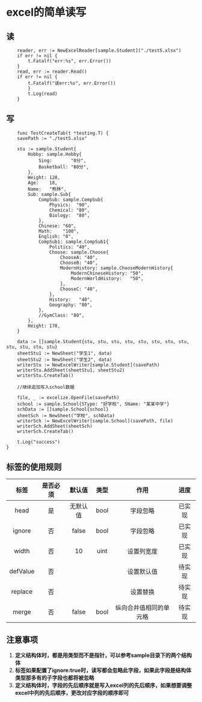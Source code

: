 # excel的简单读写
## 读
```func TestExcelReader_Read(t *testing.T) {
    reader, err := NewExcelReader[sample.Student]("./test5.xlsx")
    if err != nil {
        t.Fatalf("err:%s", err.Error())
    }
    read, err := reader.Read()
    if err != nil {
        t.Fatalf("读err:%s", err.Error())
        }
        t.Log(read)
    }
```

## 写
```
    func TestCreateTab(t *testing.T) {
	savePath := "./test5.xlsx"

	stu := sample.Student{
		Hobby: sample.Hobby{
			Sing:       "0分",
			Basketball: "80分",
		},
		Weight: 120,
		Age:    18,
		Name:   "熊林",
		Sub: sample.Sub{
			CompSub: sample.CompSub{
				Physics:  "90",
				Chemical: "80",
				Biology:  "80",
			},
			Chinese: "60",
			Math:    "100",
			English: "0",
			CompSub1: sample.CompSub1{
				Politics: "40",
				Choose: sample.Choose{
					ChooseA: "40",
					ChooseB: "40",
					ModernHistory: sample.ChooseModernHistory{
						ModernChineseHistory: "50",
						ModernWorldHistory:   "50",
					},
					ChooseC: "40",
				},
				History:   "40",
				Geography: "80",
			},
			//GymClass: "80",
		},
		Height: 170,
	}

	data := []sample.Student{stu, stu, stu, stu, stu, stu, stu, stu, stu, stu, stu, stu}
	sheetStu1 := NewSheet("学生1", data)
	sheetStu2 := NewSheet("学生2", data)
	writerStu := NewExcelWriter[sample.Student](savePath)
	writerStu.AddSheet(sheetStu1, sheetStu2)
	writerStu.CreateTab()

	//继续追加写入school数据

	file, _ := excelize.OpenFile(savePath)
	school := sample.School{SType: "好学校", SName: "某某中学"}
	schData := []sample.School{school}
	sheetSch := NewSheet("学校", schData)
	writerSch := NewExcelWriter[sample.School](savePath, file)
	writerSch.AddSheet(sheetSch)
	writerSch.CreateTab()

	t.Log("success")
}
```


## 标签的使用规则
|    标签    | 是否必须 |  默认值  |  类型  |     作用      | 进度  |
|:--------:|:----:|:-----:|:----:|:-----------:|:---:|
|   head   |  是   | 无默认值  | bool |    字段忽略     | 已实现 |
|  ignore  |  否   | false | bool |    字段忽略     | 已实现 |
|  width   |  否   |  10   | uint |    设置列宽度    | 已实现 |
| defValue |  否   |       |      |    设置默认值    | 待实现 |
| replace  |  否   |       |      |    设置替换     | 待实现 |
|  merge   |  否   | false | bool | 纵向合并值相同的单元格 | 待实现 |


##  注意事项
1. **定义结构体时，都是用类型而不是指针，可以参考sample目录下的两个结构体**
2. **标签如果配置了ignore:true时，读写都会忽略此字段，如果此字段是结构体类型那多有的子字段也都将被忽略**
3. **定义结构体时，字段的先后顺序就是写入excel列的先后顺序，如果想要调整excel中列的先后顺序，更改对应字段的顺序即可**